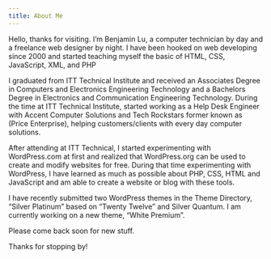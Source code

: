 ```yaml
---
title: About Me
---
```

Hello, thanks for visiting. I’m Benjamin Lu, a computer technician by day and a freelance web designer by night. I have been hooked on web developing since 2000 and started teaching myself the basic of HTML, CSS, JavaScript, XML, and PHP

I graduated from ITT Technical Institute and received an Associates Degree in Computers and Electronics Engineering Technology and a Bachelors Degree  in Electronics and Communication Engineering Technology. During the time at ITT Technical Institute, started working as a Help Desk Engineer with Accent Computer Solutions and Tech Rockstars former known as (Price Enterprise), helping customers/clients with every day computer solutions.

After attending at ITT Technical, I started experimenting with WordPress.com at first and realized that WordPress.org can be used to create and modify websites for free. During that time experimenting with WordPress, I have learned as much as possible about PHP, CSS, HTML and JavaScript and am able to create a website or blog with these tools.

I have recently submitted two WordPress themes in the Theme Directory, “Silver Platinum” based on “Twenty Twelve” and Silver Quantum. I am currently working on a new theme, “White Premium”.

Please come back soon for new stuff.

Thanks for stopping by!